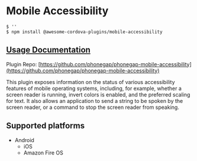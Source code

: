 # Mobile Accessibility

```
$ ''
$ npm install @awesome-cordova-plugins/mobile-accessibility
```

## [Usage Documentation](https://danielsogl.gitbook.io/awesome-cordova-plugins/plugins/mobile-accessibility/)

Plugin Repo: [https://github.com/phonegap/phonegap-mobile-accessibility](https://github.com/phonegap/phonegap-mobile-accessibility)

This plugin exposes information on the status of various accessibility features of mobile operating systems, including, for example, whether a screen reader is running, invert colors is enabled, and the preferred scaling for text.
It also allows an application to send a string to be spoken by the screen reader, or a command to stop the screen reader from speaking.

## Supported platforms

- Android
  - iOS
  - Amazon Fire OS
  


